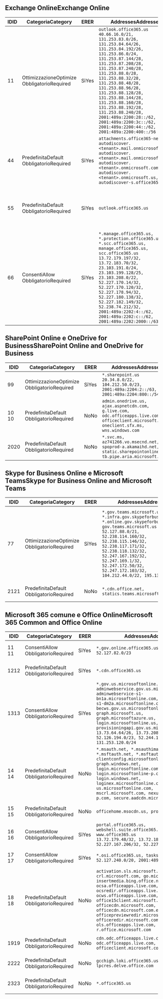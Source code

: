 <!--THIS FILE IS AUTOMATICALLY GENERATED. MANUAL CHANGES WILL BE OVERWRITTEN.-->
<!--Please contact the Office 365 Endpoints team with any questions.-->
<!--USGovGCCHigh endpoints version 2019102800-->
<!--File generated 2019-10-28 11:00:11.7430-->

## <a name="exchange-online"></a><span data-ttu-id="53b50-101">Exchange Online</span><span class="sxs-lookup"><span data-stu-id="53b50-101">Exchange Online</span></span>

<span data-ttu-id="53b50-102">ID</span><span class="sxs-lookup"><span data-stu-id="53b50-102">ID</span></span> | <span data-ttu-id="53b50-103">Categoria</span><span class="sxs-lookup"><span data-stu-id="53b50-103">Category</span></span> | <span data-ttu-id="53b50-104">ER</span><span class="sxs-lookup"><span data-stu-id="53b50-104">ER</span></span> | <span data-ttu-id="53b50-105">Addresses</span><span class="sxs-lookup"><span data-stu-id="53b50-105">Addresses</span></span> | <span data-ttu-id="53b50-106">Porte</span><span class="sxs-lookup"><span data-stu-id="53b50-106">Ports</span></span>
-- | -------------------- | --- | ------------------------------------------------------------------------------------------------------------------------------------------------------------------------------------------------------------------------------------------------------------------------------------------------------------------------------------------------------------------------------------------------------------------------------------------------ | -------------------------------
<span data-ttu-id="53b50-107">1</span><span class="sxs-lookup"><span data-stu-id="53b50-107">1</span></span> | <span data-ttu-id="53b50-108">Ottimizzazione</span><span class="sxs-lookup"><span data-stu-id="53b50-108">Optimize</span></span><BR><span data-ttu-id="53b50-109">Obbligatorio</span><span class="sxs-lookup"><span data-stu-id="53b50-109">Required</span></span> | <span data-ttu-id="53b50-110">Sì</span><span class="sxs-lookup"><span data-stu-id="53b50-110">Yes</span></span> | `outlook.office365.us`<BR>`40.66.16.0/21, 131.253.83.0/26, 131.253.84.64/26, 131.253.84.192/26, 131.253.86.0/24, 131.253.87.144/28, 131.253.87.208/28, 131.253.87.240/28, 131.253.88.0/28, 131.253.88.32/28, 131.253.88.48/28, 131.253.88.96/28, 131.253.88.128/28, 131.253.88.144/28, 131.253.88.160/28, 131.253.88.192/28, 131.253.88.240/28, 2001:489a:2200:28::/62, 2001:489a:2200:3c::/62, 2001:489a:2200:44::/62, 2001:489a:2200:400::/56` | <span data-ttu-id="53b50-111">**TCP:** 443, 80</span><span class="sxs-lookup"><span data-stu-id="53b50-111">**TCP:** 443, 80</span></span>
<span data-ttu-id="53b50-112">4</span><span class="sxs-lookup"><span data-stu-id="53b50-112">4</span></span> | <span data-ttu-id="53b50-113">Predefinita</span><span class="sxs-lookup"><span data-stu-id="53b50-113">Default</span></span><BR><span data-ttu-id="53b50-114">Obbligatorio</span><span class="sxs-lookup"><span data-stu-id="53b50-114">Required</span></span> | <span data-ttu-id="53b50-115">Sì</span><span class="sxs-lookup"><span data-stu-id="53b50-115">Yes</span></span> | `attachments.office365-net.us, autodiscover.<tenant>.mail.onmicrosoft.com, autodiscover.<tenant>.mail.onmicrosoft.us, autodiscover.<tenant>.onmicrosoft.com, autodiscover.<tenant>.onmicrosoft.us, autodiscover-s.office365.us` | <span data-ttu-id="53b50-116">**TCP:** 443, 80</span><span class="sxs-lookup"><span data-stu-id="53b50-116">**TCP:** 443, 80</span></span>
<span data-ttu-id="53b50-117">5</span><span class="sxs-lookup"><span data-stu-id="53b50-117">5</span></span> | <span data-ttu-id="53b50-118">Predefinita</span><span class="sxs-lookup"><span data-stu-id="53b50-118">Default</span></span><BR><span data-ttu-id="53b50-119">Obbligatorio</span><span class="sxs-lookup"><span data-stu-id="53b50-119">Required</span></span> | <span data-ttu-id="53b50-120">Sì</span><span class="sxs-lookup"><span data-stu-id="53b50-120">Yes</span></span> | `outlook.office365.us` | <span data-ttu-id="53b50-121">**TCP:** 143, 25, 587, 993, 995</span><span class="sxs-lookup"><span data-stu-id="53b50-121">**TCP:** 143, 25, 587, 993, 995</span></span>
<span data-ttu-id="53b50-122">6</span><span class="sxs-lookup"><span data-stu-id="53b50-122">6</span></span> | <span data-ttu-id="53b50-123">Consenti</span><span class="sxs-lookup"><span data-stu-id="53b50-123">Allow</span></span><BR><span data-ttu-id="53b50-124">Obbligatorio</span><span class="sxs-lookup"><span data-stu-id="53b50-124">Required</span></span> | <span data-ttu-id="53b50-125">Sì</span><span class="sxs-lookup"><span data-stu-id="53b50-125">Yes</span></span> | `*.manage.office365.us, *.protection.office365.us, *.scc.office365.us, manage.office365.us, scc.office365.us`<BR>`13.72.179.197/32, 13.72.183.70/32, 23.103.191.0/24, 23.103.199.128/25, 23.103.208.0/22, 52.227.170.14/32, 52.227.170.120/32, 52.227.178.94/32, 52.227.180.138/32, 52.227.182.149/32, 52.238.74.212/32, 2001:489a:2202:4::/62, 2001:489a:2202:c::/62, 2001:489a:2202:2000::/63` | <span data-ttu-id="53b50-126">**TCP:** 25, 443</span><span class="sxs-lookup"><span data-stu-id="53b50-126">**TCP:** 25, 443</span></span>

## <a name="sharepoint-online-and-onedrive-for-business"></a><span data-ttu-id="53b50-127">SharePoint Online e OneDrive for Business</span><span class="sxs-lookup"><span data-stu-id="53b50-127">SharePoint Online and OneDrive for Business</span></span>

<span data-ttu-id="53b50-128">ID</span><span class="sxs-lookup"><span data-stu-id="53b50-128">ID</span></span> | <span data-ttu-id="53b50-129">Categoria</span><span class="sxs-lookup"><span data-stu-id="53b50-129">Category</span></span> | <span data-ttu-id="53b50-130">ER</span><span class="sxs-lookup"><span data-stu-id="53b50-130">ER</span></span> | <span data-ttu-id="53b50-131">Addresses</span><span class="sxs-lookup"><span data-stu-id="53b50-131">Addresses</span></span> | <span data-ttu-id="53b50-132">Porte</span><span class="sxs-lookup"><span data-stu-id="53b50-132">Ports</span></span>
-- | -------------------- | --- | ------------------------------------------------------------------------------------------------------------------------------------------- | ----------------
<span data-ttu-id="53b50-133">9</span><span class="sxs-lookup"><span data-stu-id="53b50-133">9</span></span> | <span data-ttu-id="53b50-134">Ottimizzazione</span><span class="sxs-lookup"><span data-stu-id="53b50-134">Optimize</span></span><BR><span data-ttu-id="53b50-135">Obbligatorio</span><span class="sxs-lookup"><span data-stu-id="53b50-135">Required</span></span> | <span data-ttu-id="53b50-136">Sì</span><span class="sxs-lookup"><span data-stu-id="53b50-136">Yes</span></span> | `*.sharepoint.us`<BR>`20.34.8.0/22, 104.212.50.0/23, 2001:489a:2204:2::/63, 2001:489a:2204:800::/54` | <span data-ttu-id="53b50-137">**TCP:** 443, 80</span><span class="sxs-lookup"><span data-stu-id="53b50-137">**TCP:** 443, 80</span></span>
<span data-ttu-id="53b50-138">10 </span><span class="sxs-lookup"><span data-stu-id="53b50-138">10</span></span> | <span data-ttu-id="53b50-139">Predefinita</span><span class="sxs-lookup"><span data-stu-id="53b50-139">Default</span></span><BR><span data-ttu-id="53b50-140">Obbligatorio</span><span class="sxs-lookup"><span data-stu-id="53b50-140">Required</span></span> | <span data-ttu-id="53b50-141">No</span><span class="sxs-lookup"><span data-stu-id="53b50-141">No</span></span> | `admin.onedrive.us, ajax.aspnetcdn.com, g.live.com, odc.officeapps.live.com, officeclient.microsoft.com, oneclient.sfx.ms, wns.windows.com` | <span data-ttu-id="53b50-142">**TCP:** 443, 80</span><span class="sxs-lookup"><span data-stu-id="53b50-142">**TCP:** 443, 80</span></span>
<span data-ttu-id="53b50-143">20</span><span class="sxs-lookup"><span data-stu-id="53b50-143">20</span></span> | <span data-ttu-id="53b50-144">Predefinita</span><span class="sxs-lookup"><span data-stu-id="53b50-144">Default</span></span><BR><span data-ttu-id="53b50-145">Obbligatorio</span><span class="sxs-lookup"><span data-stu-id="53b50-145">Required</span></span> | <span data-ttu-id="53b50-146">No</span><span class="sxs-lookup"><span data-stu-id="53b50-146">No</span></span> | `*.svc.ms, az741266.vo.msecnd.net, spoprod-a.akamaihd.net, static.sharepointonline.com, tb.pipe.aria.microsoft.com` | <span data-ttu-id="53b50-147">**TCP:** 443, 80</span><span class="sxs-lookup"><span data-stu-id="53b50-147">**TCP:** 443, 80</span></span>

## <a name="skype-for-business-online-and-microsoft-teams"></a><span data-ttu-id="53b50-148">Skype for Business Online e Microsoft Teams</span><span class="sxs-lookup"><span data-stu-id="53b50-148">Skype for Business Online and Microsoft Teams</span></span>

<span data-ttu-id="53b50-149">ID</span><span class="sxs-lookup"><span data-stu-id="53b50-149">ID</span></span> | <span data-ttu-id="53b50-150">Categoria</span><span class="sxs-lookup"><span data-stu-id="53b50-150">Category</span></span> | <span data-ttu-id="53b50-151">ER</span><span class="sxs-lookup"><span data-stu-id="53b50-151">ER</span></span> | <span data-ttu-id="53b50-152">Addresses</span><span class="sxs-lookup"><span data-stu-id="53b50-152">Addresses</span></span> | <span data-ttu-id="53b50-153">Porte</span><span class="sxs-lookup"><span data-stu-id="53b50-153">Ports</span></span>
-- | -------------------- | --- | --------------------------------------------------------------------------------------------------------------------------------------------------------------------------------------------------------------------------------------------------------------------------------------------------------------------------------- | ---------------------------------------------------
<span data-ttu-id="53b50-154">7</span><span class="sxs-lookup"><span data-stu-id="53b50-154">7</span></span> | <span data-ttu-id="53b50-155">Ottimizzazione</span><span class="sxs-lookup"><span data-stu-id="53b50-155">Optimize</span></span><BR><span data-ttu-id="53b50-156">Obbligatorio</span><span class="sxs-lookup"><span data-stu-id="53b50-156">Required</span></span> | <span data-ttu-id="53b50-157">Sì</span><span class="sxs-lookup"><span data-stu-id="53b50-157">Yes</span></span> | `*.gov.teams.microsoft.us, *.infra.gov.skypeforbusiness.us, *.online.gov.skypeforbusiness.us, gov.teams.microsoft.us`<BR>`52.127.88.0/21, 52.238.114.160/32, 52.238.115.146/32, 52.238.117.171/32, 52.238.118.132/32, 52.247.167.192/32, 52.247.169.1/32, 52.247.172.50/32, 52.247.172.103/32, 104.212.44.0/22, 195.134.228.0/22` | <span data-ttu-id="53b50-158">**TCP:** 443, 80</span><span class="sxs-lookup"><span data-stu-id="53b50-158">**TCP:** 443, 80</span></span><BR><span data-ttu-id="53b50-159">**UDP:** 3478, 3479, 3480, 3481</span><span class="sxs-lookup"><span data-stu-id="53b50-159">**UDP:** 3478, 3479, 3480, 3481</span></span>
<span data-ttu-id="53b50-160">21</span><span class="sxs-lookup"><span data-stu-id="53b50-160">21</span></span> | <span data-ttu-id="53b50-161">Predefinita</span><span class="sxs-lookup"><span data-stu-id="53b50-161">Default</span></span><BR><span data-ttu-id="53b50-162">Obbligatorio</span><span class="sxs-lookup"><span data-stu-id="53b50-162">Required</span></span> | <span data-ttu-id="53b50-163">No</span><span class="sxs-lookup"><span data-stu-id="53b50-163">No</span></span> | `*.cdn.office.net, statics.teams.microsoft.com` | <span data-ttu-id="53b50-164">**TCP:** 443</span><span class="sxs-lookup"><span data-stu-id="53b50-164">**TCP:** 443</span></span>

## <a name="microsoft-365-common-and-office-online"></a><span data-ttu-id="53b50-165">Microsoft 365 comune e Office Online</span><span class="sxs-lookup"><span data-stu-id="53b50-165">Microsoft 365 Common and Office Online</span></span>

<span data-ttu-id="53b50-166">ID</span><span class="sxs-lookup"><span data-stu-id="53b50-166">ID</span></span> | <span data-ttu-id="53b50-167">Categoria</span><span class="sxs-lookup"><span data-stu-id="53b50-167">Category</span></span> | <span data-ttu-id="53b50-168">ER</span><span class="sxs-lookup"><span data-stu-id="53b50-168">ER</span></span> | <span data-ttu-id="53b50-169">Addresses</span><span class="sxs-lookup"><span data-stu-id="53b50-169">Addresses</span></span> | <span data-ttu-id="53b50-170">Porte</span><span class="sxs-lookup"><span data-stu-id="53b50-170">Ports</span></span>
-- | ------------------- | --- | --------------------------------------------------------------------------------------------------------------------------------------------------------------------------------------------------------------------------------------------------------------------------------------------------------------------------------------------------------------------------------------------------------------------- | ----------------
<span data-ttu-id="53b50-171">11 </span><span class="sxs-lookup"><span data-stu-id="53b50-171">11</span></span> | <span data-ttu-id="53b50-172">Consenti</span><span class="sxs-lookup"><span data-stu-id="53b50-172">Allow</span></span><BR><span data-ttu-id="53b50-173">Obbligatorio</span><span class="sxs-lookup"><span data-stu-id="53b50-173">Required</span></span> | <span data-ttu-id="53b50-174">Sì</span><span class="sxs-lookup"><span data-stu-id="53b50-174">Yes</span></span> | `*.gov.online.office365.us`<BR>`52.127.82.0/23` | <span data-ttu-id="53b50-175">**TCP:** 443</span><span class="sxs-lookup"><span data-stu-id="53b50-175">**TCP:** 443</span></span>
<span data-ttu-id="53b50-176">12</span><span class="sxs-lookup"><span data-stu-id="53b50-176">12</span></span> | <span data-ttu-id="53b50-177">Predefinita</span><span class="sxs-lookup"><span data-stu-id="53b50-177">Default</span></span><BR><span data-ttu-id="53b50-178">Obbligatorio</span><span class="sxs-lookup"><span data-stu-id="53b50-178">Required</span></span> | <span data-ttu-id="53b50-179">Sì</span><span class="sxs-lookup"><span data-stu-id="53b50-179">Yes</span></span> | `*.cdn.office365.us` | <span data-ttu-id="53b50-180">**TCP:** 443</span><span class="sxs-lookup"><span data-stu-id="53b50-180">**TCP:** 443</span></span>
<span data-ttu-id="53b50-181">13</span><span class="sxs-lookup"><span data-stu-id="53b50-181">13</span></span> | <span data-ttu-id="53b50-182">Consenti</span><span class="sxs-lookup"><span data-stu-id="53b50-182">Allow</span></span><BR><span data-ttu-id="53b50-183">Obbligatorio</span><span class="sxs-lookup"><span data-stu-id="53b50-183">Required</span></span> | <span data-ttu-id="53b50-184">Sì</span><span class="sxs-lookup"><span data-stu-id="53b50-184">Yes</span></span> | `*.gov.us.microsoftonline.com, adminwebservice.gov.us.microsoftonline.com, adminwebservice-s1-bn1a.microsoftonline.com, adminwebservice-s1-dm2a.microsoftonline.com, becws.gov.us.microsoftonline.com, graph.microsoft.us, graph.microsoftazure.us, login.microsoftonline.us, provisioningapi.gov.us.microsoftonline.com`<BR>`13.73.64.64/26, 13.73.208.128/25, 52.126.194.0/23, 52.244.120.128/25, 131.253.120.0/24` | <span data-ttu-id="53b50-185">**TCP:** 443</span><span class="sxs-lookup"><span data-stu-id="53b50-185">**TCP:** 443</span></span>
<span data-ttu-id="53b50-186">14 </span><span class="sxs-lookup"><span data-stu-id="53b50-186">14</span></span> | <span data-ttu-id="53b50-187">Predefinita</span><span class="sxs-lookup"><span data-stu-id="53b50-187">Default</span></span><BR><span data-ttu-id="53b50-188">Obbligatorio</span><span class="sxs-lookup"><span data-stu-id="53b50-188">Required</span></span> | <span data-ttu-id="53b50-189">No</span><span class="sxs-lookup"><span data-stu-id="53b50-189">No</span></span> | `*.msauth.net, *.msauthimages.us, *.msftauth.net, *.msftauthimages.us, clientconfig.microsoftonline-p.net, graph.windows.net, login.microsoftonline.com, login.microsoftonline-p.com, login.windows.net, loginex.microsoftonline.com, login-us.microsoftonline.com, mscrl.microsoft.com, nexus.microsoftonline-p.com, secure.aadcdn.microsoftonline-p.com` | <span data-ttu-id="53b50-190">**TCP:** 443</span><span class="sxs-lookup"><span data-stu-id="53b50-190">**TCP:** 443</span></span>
<span data-ttu-id="53b50-191">15 </span><span class="sxs-lookup"><span data-stu-id="53b50-191">15</span></span> | <span data-ttu-id="53b50-192">Predefinita</span><span class="sxs-lookup"><span data-stu-id="53b50-192">Default</span></span><BR><span data-ttu-id="53b50-193">Obbligatorio</span><span class="sxs-lookup"><span data-stu-id="53b50-193">Required</span></span> | <span data-ttu-id="53b50-194">No</span><span class="sxs-lookup"><span data-stu-id="53b50-194">No</span></span> | `officehome.msocdn.us, prod.msocdn.us` | <span data-ttu-id="53b50-195">**TCP:** 443, 80</span><span class="sxs-lookup"><span data-stu-id="53b50-195">**TCP:** 443, 80</span></span>
<span data-ttu-id="53b50-196">16 </span><span class="sxs-lookup"><span data-stu-id="53b50-196">16</span></span> | <span data-ttu-id="53b50-197">Consenti</span><span class="sxs-lookup"><span data-stu-id="53b50-197">Allow</span></span><BR><span data-ttu-id="53b50-198">Obbligatorio</span><span class="sxs-lookup"><span data-stu-id="53b50-198">Required</span></span> | <span data-ttu-id="53b50-199">Sì</span><span class="sxs-lookup"><span data-stu-id="53b50-199">Yes</span></span> | `portal.office365.us, webshell.suite.office365.us, www.office365.us`<BR>`13.72.179.48/32, 13.72.188.8/32, 52.227.167.206/32, 52.227.170.242/32` | <span data-ttu-id="53b50-200">**TCP:** 443, 80</span><span class="sxs-lookup"><span data-stu-id="53b50-200">**TCP:** 443, 80</span></span>
<span data-ttu-id="53b50-201">17 </span><span class="sxs-lookup"><span data-stu-id="53b50-201">17</span></span> | <span data-ttu-id="53b50-202">Consenti</span><span class="sxs-lookup"><span data-stu-id="53b50-202">Allow</span></span><BR><span data-ttu-id="53b50-203">Obbligatorio</span><span class="sxs-lookup"><span data-stu-id="53b50-203">Required</span></span> | <span data-ttu-id="53b50-204">Sì</span><span class="sxs-lookup"><span data-stu-id="53b50-204">Yes</span></span> | `*.osi.office365.us, tasks.office365.us`<BR>`52.127.240.0/20, 2001:489a:2206::/48` | <span data-ttu-id="53b50-205">**TCP:** 443</span><span class="sxs-lookup"><span data-stu-id="53b50-205">**TCP:** 443</span></span>
<span data-ttu-id="53b50-206">18 </span><span class="sxs-lookup"><span data-stu-id="53b50-206">18</span></span> | <span data-ttu-id="53b50-207">Predefinita</span><span class="sxs-lookup"><span data-stu-id="53b50-207">Default</span></span><BR><span data-ttu-id="53b50-208">Obbligatorio</span><span class="sxs-lookup"><span data-stu-id="53b50-208">Required</span></span> | <span data-ttu-id="53b50-209">No</span><span class="sxs-lookup"><span data-stu-id="53b50-209">No</span></span> | `activation.sls.microsoft.com, crl.microsoft.com, go.microsoft.com, insertmedia.bing.office.net, ocsa.officeapps.live.com, ocsredir.officeapps.live.com, ocws.officeapps.live.com, office15client.microsoft.com, officecdn.microsoft.com, officecdn.microsoft.com.edgesuite.net, officepreviewredir.microsoft.com, officeredir.microsoft.com, ols.officeapps.live.com, r.office.microsoft.com` | <span data-ttu-id="53b50-210">**TCP:** 443, 80</span><span class="sxs-lookup"><span data-stu-id="53b50-210">**TCP:** 443, 80</span></span>
<span data-ttu-id="53b50-211">19</span><span class="sxs-lookup"><span data-stu-id="53b50-211">19</span></span> | <span data-ttu-id="53b50-212">Predefinita</span><span class="sxs-lookup"><span data-stu-id="53b50-212">Default</span></span><BR><span data-ttu-id="53b50-213">Obbligatorio</span><span class="sxs-lookup"><span data-stu-id="53b50-213">Required</span></span> | <span data-ttu-id="53b50-214">No</span><span class="sxs-lookup"><span data-stu-id="53b50-214">No</span></span> | `cdn.odc.officeapps.live.com, odc.officeapps.live.com, officeclient.microsoft.com` | <span data-ttu-id="53b50-215">**TCP:** 443, 80</span><span class="sxs-lookup"><span data-stu-id="53b50-215">**TCP:** 443, 80</span></span>
<span data-ttu-id="53b50-216">22</span><span class="sxs-lookup"><span data-stu-id="53b50-216">22</span></span> | <span data-ttu-id="53b50-217">Predefinita</span><span class="sxs-lookup"><span data-stu-id="53b50-217">Default</span></span><BR><span data-ttu-id="53b50-218">Obbligatorio</span><span class="sxs-lookup"><span data-stu-id="53b50-218">Required</span></span> | <span data-ttu-id="53b50-219">No</span><span class="sxs-lookup"><span data-stu-id="53b50-219">No</span></span> | `gcchigh.loki.office365.us, lpcres.delve.office.com` | <span data-ttu-id="53b50-220">**TCP:** 443</span><span class="sxs-lookup"><span data-stu-id="53b50-220">**TCP:** 443</span></span>
<span data-ttu-id="53b50-221">23</span><span class="sxs-lookup"><span data-stu-id="53b50-221">23</span></span> | <span data-ttu-id="53b50-222">Predefinita</span><span class="sxs-lookup"><span data-stu-id="53b50-222">Default</span></span><BR><span data-ttu-id="53b50-223">Obbligatorio</span><span class="sxs-lookup"><span data-stu-id="53b50-223">Required</span></span> | <span data-ttu-id="53b50-224">No</span><span class="sxs-lookup"><span data-stu-id="53b50-224">No</span></span> | `*.office365.us` | <span data-ttu-id="53b50-225">**TCP:** 443, 80</span><span class="sxs-lookup"><span data-stu-id="53b50-225">**TCP:** 443, 80</span></span>
